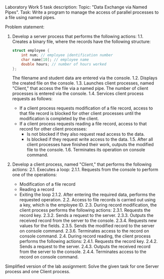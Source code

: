 Laboratory Work 5 task description:
Topic: "Data Exchange via Named Pipes".
Task: Write a program to manage the access of parallel processes to a file using named pipes.

Problem statement:
1. Develop a server process that performs the following actions:
1.1. Creates a binary file, where the records have the following structure:
    ```c
    struct employee {
        int num; // employee identification number
        char name[10]; // employee name
        double hours; // number of hours worked
    };
    ```
    The filename and student data are entered via the console.
1.2. Displays the created file on the console.
1.3. Launches client processes, named "Client," that access the file via a named pipe. The number of client processes is entered via the console.
1.4. Services client process requests as follows:
   - If a client process requests modification of a file record, access to that file record is blocked for other client processes until the modification is completed by the client.
   - If a client process requests reading a file record, access to that record for other client processes:
     - Is not blocked if they also request read access to the data.
     - Is blocked if they request write access to the data.
1.5. After all client processes have finished their work, outputs the modified file to the console.
1.6. Terminates its operation on console command.

2. Develop a client process, named "Client," that performs the following actions:
2.1. Executes a loop:
   2.1.1. Requests from the console to perform one of the operations:
     - Modification of a file record
     - Reading a record
     - Exiting the loop
   2.1.2. After entering the required data, performs the requested operation.
2.2. Access to file records is carried out using a key, which is the employee ID.
2.3. During record modification, the client process performs the following actions:
   2.3.1. Requests the record key.
   2.3.2. Sends a request to the server.
   2.3.3. Outputs the received record from the server to the console.
   2.3.4. Requests new values for the fields.
   2.3.5. Sends the modified record to the server on console command.
   2.3.6. Terminates access to the record on console command.
2.4. During record reading, the client process performs the following actions:
   2.4.1. Requests the record key.
   2.4.2. Sends a request to the server.
   2.4.3. Outputs the received record from the server to the console.
   2.4.4. Terminates access to the record on console command.

Simplified version of the lab assignment: Solve the given task for one Server process and one Client process.